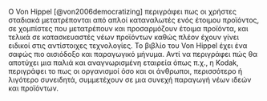 Ο Von Hippel [@von2006democratizing] περιγράφει πως οι χρήστες σταδιακά μετατρέπονται από απλοί καταναλωτές ενός έτοιμου προϊόντος, σε χομπίστες που μετατρέπουν και προσαρμόζουν έτοιμα προϊόντα, και τελικά σε κατασκευαστές νέων προϊόντων καθώς πλέον έχουν γίνει ειδικοί στις αντίστοιχες τεχνολογίες. Το βιβλίο του Von Hippel έχει ένα σαφώς πιο αισιόδοξο και παραγωγικό μήνυμα. Αντί να περιγράφει πώς θα αποτύχει μια παλιά και αναγνωρισμένη εταιρεία όπως π.χ., η Kodak, περιγράφει το πως οι οργανισμοί όσο και οι άνθρωποι, περισσότερο ή λιγότερο συνειδητά, συμμετέχουν σε μια συνεχή παραγωγή νέων ιδεών και προϊόντων.
